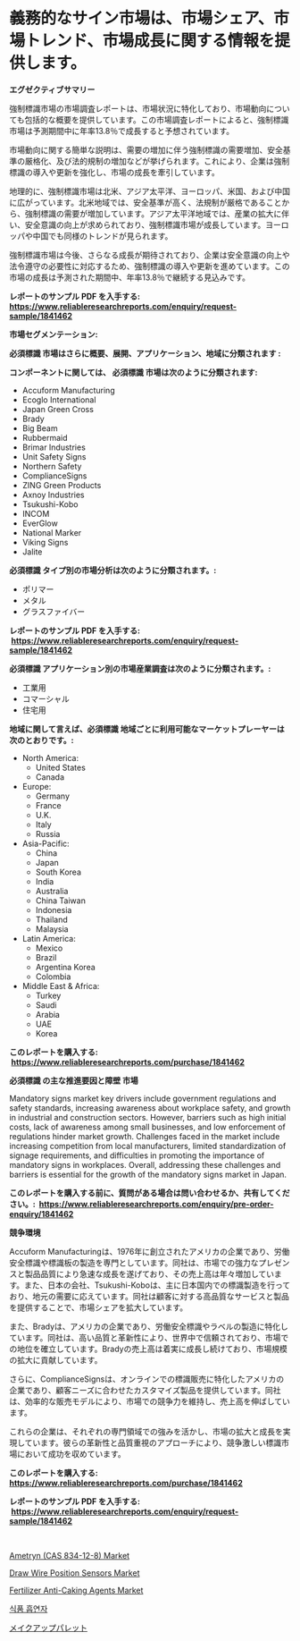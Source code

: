 <p><h1>義務的なサイン市場は、市場シェア、市場トレンド、市場成長に関する情報を提供します。</h1></p><p><strong>エグゼクティブサマリー</strong></p>
<p><p>強制標識市場の市場調査レポートは、市場状況に特化しており、市場動向についても包括的な概要を提供しています。この市場調査レポートによると、強制標識市場は予測期間中に年率13.8％で成長すると予想されています。</p><p>市場動向に関する簡単な説明は、需要の増加に伴う強制標識の需要増加、安全基準の厳格化、及び法的規制の増加などが挙げられます。これにより、企業は強制標識の導入や更新を強化し、市場の成長を牽引しています。</p><p>地理的に、強制標識市場は北米、アジア太平洋、ヨーロッパ、米国、および中国に広がっています。北米地域では、安全基準が高く、法規制が厳格であることから、強制標識の需要が増加しています。アジア太平洋地域では、産業の拡大に伴い、安全意識の向上が求められており、強制標識市場が成長しています。ヨーロッパや中国でも同様のトレンドが見られます。</p><p>強制標識市場は今後、さらなる成長が期待されており、企業は安全意識の向上や法令遵守の必要性に対応するため、強制標識の導入や更新を進めています。この市場の成長は予測された期間中、年率13.8％で継続する見込みです。</p></p>
<p><strong>レポートのサンプル PDF を入手する: <a href="https://www.reliableresearchreports.com/enquiry/request-sample/1841462">https://www.reliableresearchreports.com/enquiry/request-sample/1841462</a></strong></p>
<p><strong>市場セグメンテーション:</strong></p>
<p><strong> 必須標識 市場はさらに概要、展開、アプリケーション、地域に分類されます :</strong></p>
<p><strong>コンポーネントに関しては、 必須標識 市場は次のように分類されます: &nbsp;</strong></p>
<p><ul><li>Accuform Manufacturing</li><li>Ecoglo International</li><li>Japan Green Cross</li><li>Brady</li><li>Big Beam</li><li>Rubbermaid</li><li>Brimar Industries</li><li>Unit Safety Signs</li><li>Northern Safety</li><li>ComplianceSigns</li><li>ZING Green Products</li><li>Axnoy Industries</li><li>Tsukushi-Kobo</li><li>INCOM</li><li>EverGlow</li><li>National Marker</li><li>Viking Signs</li><li>Jalite</li></ul></p>
<p><strong> 必須標識 タイプ別の市場分析は次のように分類されます。:</strong></p>
<p><ul><li>ポリマー</li><li>メタル</li><li>グラスファイバー</li></ul></p>
<p><strong>レポートのサンプル PDF を入手する: &nbsp;<a href="https://www.reliableresearchreports.com/enquiry/request-sample/1841462">https://www.reliableresearchreports.com/enquiry/request-sample/1841462</a></strong></p>
<p><strong> 必須標識 アプリケーション別の市場産業調査は次のように分類されます。:</strong></p>
<p><ul><li>工業用</li><li>コマーシャル</li><li>住宅用</li></ul></p>
<p><strong>地域に関して言えば、必須標識 地域ごとに利用可能なマーケットプレーヤーは次のとおりです。:</strong></p>
<p><ul>
    <li>
        North America:
        <ul>
            <li>United States</li>
            <li>Canada</li>
        </ul>
    </li>
    <li>
        Europe:
        <ul>
            <li>Germany</li>
            <li>France</li>
            <li>U.K.</li>
            <li>Italy</li>
            <li>Russia</li>
        </ul>
    </li>
    <li>
        Asia-Pacific:
        <ul>
            <li>China</li>
            <li>Japan</li>
            <li>South Korea</li>
            <li>India</li>
            <li>Australia</li>
            <li>China Taiwan</li>
            <li>Indonesia</li>
            <li>Thailand</li>
            <li>Malaysia</li>
        </ul>
    </li>
    <li>
        Latin America:
        <ul>
            <li>Mexico</li>
            <li>Brazil</li>
            <li>Argentina Korea</li>
            <li>Colombia</li>
        </ul>
    </li>
    <li>
        Middle East & Africa:
        <ul>
            <li>Turkey</li>
            <li>Saudi</li>
            <li>Arabia</li>
            <li>UAE</li>
            <li>Korea</li>
        </ul>
    </li>
    </ul></p>
<p><strong>このレポートを購入する: &nbsp;<a href="https://www.reliableresearchreports.com/purchase/1841462">https://www.reliableresearchreports.com/purchase/1841462</a></strong></p>
<p><strong>必須標識 の主な推進要因と障壁 市場</strong></p>
<p><p>Mandatory signs market key drivers include government regulations and safety standards, increasing awareness about workplace safety, and growth in industrial and construction sectors. However, barriers such as high initial costs, lack of awareness among small businesses, and low enforcement of regulations hinder market growth. Challenges faced in the market include increasing competition from local manufacturers, limited standardization of signage requirements, and difficulties in promoting the importance of mandatory signs in workplaces. Overall, addressing these challenges and barriers is essential for the growth of the mandatory signs market in Japan.</p></p>
<p><strong>このレポートを購入する前に、質問がある場合は問い合わせるか、共有してください。:&nbsp; <a href="https://www.reliableresearchreports.com/enquiry/pre-order-enquiry/1841462">https://www.reliableresearchreports.com/enquiry/pre-order-enquiry/1841462</a></strong></p>
<p><strong>競争環境</strong></p>
<p><p>Accuform Manufacturingは、1976年に創立されたアメリカの企業であり、労働安全標識や標識板の製造を専門としています。同社は、市場での強力なプレゼンスと製品品質により急速な成長を遂げており、その売上高は年々増加しています。また、日本の会社、Tsukushi-Koboは、主に日本国内での標識製造を行っており、地元の需要に応えています。同社は顧客に対する高品質なサービスと製品を提供することで、市場シェアを拡大しています。</p><p>また、Bradyは、アメリカの企業であり、労働安全標識やラベルの製造に特化しています。同社は、高い品質と革新性により、世界中で信頼されており、市場での地位を確立しています。Bradyの売上高は着実に成長し続けており、市場規模の拡大に貢献しています。</p><p>さらに、ComplianceSignsは、オンラインでの標識販売に特化したアメリカの企業であり、顧客ニーズに合わせたカスタマイズ製品を提供しています。同社は、効率的な販売モデルにより、市場での競争力を維持し、売上高を伸ばしています。</p><p>これらの企業は、それぞれの専門領域での強みを活かし、市場の拡大と成長を実現しています。彼らの革新性と品質重視のアプローチにより、競争激しい標識市場において成功を収めています。</p></p>
<p><strong>このレポートを購入する: &nbsp; <a href="https://www.reliableresearchreports.com/purchase/1841462">https://www.reliableresearchreports.com/purchase/1841462</a></strong></p>
<p><strong>レポートのサンプル PDF を入手する: &nbsp;<a href="https://www.reliableresearchreports.com/enquiry/request-sample/1841462">https://www.reliableresearchreports.com/enquiry/request-sample/1841462</a></strong><strong></strong></p>
<p>&nbsp;</p>
<p><p><a href="https://github.com/JameTravis/Market-Research-Report-List-4/blob/main/ametryn-cas-834-12-8-market.md">Ametryn (CAS 834-12-8) Market</a></p><p><a href="https://view.publitas.com/reportprime-1/draw-wire-position-sensors-market-growth-market-trends-covid-19-impact-and-forecasts-for-period-from-2024-2031/">Draw Wire Position Sensors Market</a></p><p><a href="https://github.com/vimar16th/Market-Research-Report-List-3/blob/main/fertilizer-anti-caking-agents-market.md">Fertilizer Anti-Caking Agents Market</a></p><p><a href="https://github.com/vsnao330707/Market-Research-Report-List-1/blob/main/1496986187353.md">식품 흡연자</a></p><p><a href="https://github.com/mohamedbakry57/Market-Research-Report-List-2/blob/main/5663241187477.md">メイクアップパレット</a></p></p>